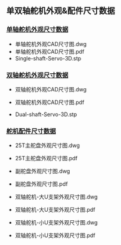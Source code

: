 ## 单双轴舵机外观&配件尺寸数据



### [单轴舵机外观尺寸数据](https://github.com/servodevelop/servo-dimension/tree/main/%E5%8D%95%E8%BD%B4%E8%88%B5%E6%9C%BA%E5%A4%96%E8%A7%82%E5%B0%BA%E5%AF%B8%E6%95%B0%E6%8D%AE)

- 单轴舵机外观CAD尺寸图.dwg
- 单轴舵机外观CAD尺寸图.pdf
- Single-shaft-Servo-3D.stp



### [双轴舵机外观尺寸数据](https://github.com/servodevelop/servo-dimension/tree/main/%E5%8F%8C%E8%BD%B4%E8%88%B5%E6%9C%BA%E5%A4%96%E8%A7%82%E5%B0%BA%E5%AF%B8%E6%95%B0%E6%8D%AE)

- 双轴舵机外观CAD尺寸图.dwg

- 双轴舵机外观CAD尺寸图.pdf

- Dual-shaft-Servo-3D.stp

  

### [舵机配件尺寸数据](https://github.com/servodevelop/servo-dimension/tree/main/%E8%88%B5%E6%9C%BA%E9%85%8D%E4%BB%B6%E5%B0%BA%E5%AF%B8%E6%95%B0%E6%8D%AE)

- 25T主舵盘外观尺寸图.dwg

- 25T主舵盘外观尺寸图.pdf

- 副舵盘外观尺寸图.dwg

- 副舵盘外观尺寸图.pdf

- 双轴舵机-大U支架外观尺寸图.dwg

- 双轴舵机-大U支架外观尺寸图.pdf

- 双轴舵机-小U支架外观尺寸图.dwg

- 双轴舵机-小U支架外观尺寸图.pdf

  
